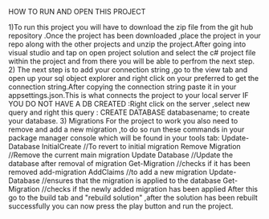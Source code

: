HOW TO RUN AND OPEN THIS PROJECT

1)To run this project you will have to download the zip file from the git hub repository .Once the project has been downloaded ,place the project in your repo along with the other projects and unzip the project.After going into visual studio and tap on open project solution and select the c# project file within the project and from there you will be able to perfrom the next step.
2) The next step is to add your connection string ,go to the view tab and open up your sql object explorer and right click on your preferred to get the connection string.After copying the connection string paste it in your appsettings.json.This is what connects the project to your local server
IF YOU DO NOT HAVE A DB CREATED :Right click on the server ,select new query and right this query : CREATE DATABASE databasename; to create your database.
3) Migrations
For the project to work you also need to remove and add a new migration ,to do so run these commands in your package manager console which will be found in your tools tab:
Update-Database InitialCreate //To  revert to initial migration
Remove Migration //Remove the current main migration
Update Database //Update the database after removal of migration
Get-Migration //checks if it has been removed
add-migration AddClaims //to add a new migration
Update-Database //ensures that the migration is applied to the database
Get-Migration //checks if the newly added migration has been applied
After this go to the build tab and "rebuild solution" ,after the solution has been rebuilt successfully you can now press the play button and run the project.
